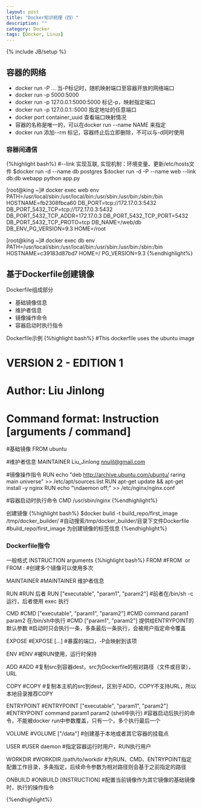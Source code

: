 ```yaml
---
layout: post
title: "Docker知识梳理（四）"
description: ""
category: Docker 
tags: [Docker, Linux]
---
```

{% include JB/setup %}
## 容器的网络
- docker run -P ... 当-P标记时，随机映射端口至容器开放的网络端口
- docker run -p 5000:5000 
- docker run -p 127.0.0.1:5000:5000 标记-p，映射指定端口
- docker run -p 127.0.0.1::5000 指定地址的任意端口
- docker port container_uuid 查看端口映射情况
- 容器的名称是唯一的，可以在docker run --name NAME 来指定
- docker run 添加--rm 标记，容器终止后立即删除，不可以与-d同时使用

### 容器间通信
{%highlight bash%}
#--link 实现互联, 实现机制：环境变量、更新/etc/hosts文件
$docker run -d --name db postgres
$docker run -d -P --name web --link db:db webapp python app.py

[root@king ~]# docker exec web env
PATH=/usr/local/sbin:/usr/local/bin:/usr/sbin:/usr/bin:/sbin:/bin
HOSTNAME=fb2308fbca60
DB_PORT=tcp://172.17.0.3:5432
DB_PORT_5432_TCP=tcp://172.17.0.3:5432
DB_PORT_5432_TCP_ADDR=172.17.0.3
DB_PORT_5432_TCP_PORT=5432
DB_PORT_5432_TCP_PROTO=tcp
DB_NAME=/web/db
DB_ENV_PG_VERSION=9.3
HOME=/root

[root@king ~]# docker exec db env 
PATH=/usr/local/sbin:/usr/local/bin:/usr/sbin:/usr/bin:/sbin:/bin
HOSTNAME=c39183d87bd7
HOME=/
PG_VERSION=9.3
{%endhighlight%}

## 基于Dockerfile创建镜像
Dockerfile组成部分
- 基础镜像信息
- 维护者信息
- 镜像操作命令
- 容器启动时执行指令

Dockerfile示例
{%highlight bash%}
#This dockerfile uses the ubuntu image
# VERSION 2 - EDITION 1
# Author: Liu Jinlong
# Command format: Instruction [arguments / command]

#基础镜像
FROM ubuntu

#维护者信息
MAINTAINER Liu_Jinlong nnuljl@gmail.com

#镜像操作指令
RUN echo "deb http://archive.ubuntu.com/ubuntu/ raring main universe" >> /etc/apt/sources.list
RUN apt-get update && apt-get install -y nginx
RUN echo "\ndaemon off;" >> /etc/nginx/nginx.conf

#容器启动时执行命令
CMD /usr/sbin/nginx
{%endhighlight%}

创建镜像
{%highlight bash%}
$docker build -t build_repo/first_image /tmp/docker_builder/
#自动搜索/tmp/docker_builder/目录下文件Dockerfile
#build_repo/first_image 为创建镜像的标签信息
{%endhighlight%}

### Dockerfile指令
一般格式 INSTRUCTION arguments
{%highlight bash%}
FROM 
#FROM <image> or FROM <image>:<tag>
#创建多个镜像可以使用多次


MAINTAINER
#MAINTAINER <name> 维护者信息

RUN
#RUN <command> 后者 RUN ["executable", "param1", "param2"]
#前者在/bin/sh -c运行，后者使用 exec 执行

CMD
#CMD ["executable", "param1", "param2"]
#CMD command param1 param2  在/bin/sh中执行
#CMD ["param1", "param2"] 提供给ENTRYPOINT的默认参数
#启动时只会执行一条，多条最后一条执行，会被用户指定命令覆盖

EXPOSE
#EXPOSE <port> [<port>...]
#暴露的端口，-P会映射到该项

ENV
#ENV <key> <value>
#被RUN使用，运行时保持

ADD
#ADD <src> <dest>
#复制src到容器dest，src为Dockerfile的相对路径（文件或目录），URL

COPY
#COPY <src> <dest>
#复制本主机的src到dest，区别于ADD，COPY不支持URL，所以本地目录推荐COPY

ENTRYPOINT
#ENTRYPOINT ["executable", "param1", "param2"]
#ENTRYPOINT command param1 param2 (shell中执行)
#容器启动后执行的命令，不能被docker run中参数覆盖，只有一个，多个执行最后一个

VOLUME
#VOLUME ["/data"]
#创建基于本地或者其它容器的挂载点

USER
#USER daemon
#指定容器运行时用户，RUN执行用户

WORKDIR
#WORKDIR /path/to/workdir
#为RUN、CMD、ENTRYPOINT指定配置工作目录，多条指定，后续命令参数为相对路径则会基于之前指定的路径

ONBUILD
#ONBUILD [INSTRUCTION]
#配置当前镜像作为其它镜像的基础镜像时，执行的操作指令

{%endhighlight%}


